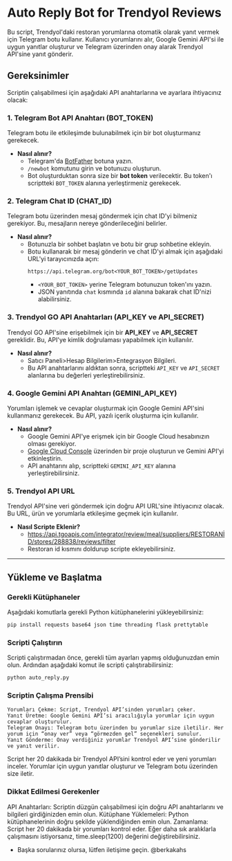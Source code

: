 # Auto Reply Bot for Trendyol Reviews

Bu script, Trendyol'daki restoran yorumlarına otomatik olarak yanıt vermek için Telegram botu kullanır. Kullanıcı yorumlarını alır, Google Gemini API'si ile uygun yanıtlar oluşturur ve Telegram üzerinden onay alarak Trendyol API'sine yanıt gönderir.

## Gereksinimler

Scriptin çalışabilmesi için aşağıdaki API anahtarlarına ve ayarlara ihtiyacınız olacak:

### 1. **Telegram Bot API Anahtarı (BOT_TOKEN)**

Telegram botu ile etkileşimde bulunabilmek için bir bot oluşturmanız gerekecek.

- **Nasıl alınır?**
  - Telegram'da [BotFather](https://core.telegram.org/bots#botfather) botuna yazın.
  - `/newbot` komutunu girin ve botunuzu oluşturun.
  - Bot oluşturduktan sonra size bir **bot token** verilecektir. Bu token'ı scriptteki `BOT_TOKEN` alanına yerleştirmeniz gerekecek.

### 2. **Telegram Chat ID (CHAT_ID)**

Telegram botu üzerinden mesaj göndermek için chat ID'yi bilmeniz gerekiyor. Bu, mesajların nereye gönderileceğini belirler.

- **Nasıl alınır?**
  - Botunuzla bir sohbet başlatın ve botu bir grup sohbetine ekleyin.
  - Botu kullanarak bir mesaj gönderin ve chat ID'yi almak için aşağıdaki URL'yi tarayıcınızda açın:
    ```
    https://api.telegram.org/bot<YOUR_BOT_TOKEN>/getUpdates
    ```
    - `<YOUR_BOT_TOKEN>` yerine Telegram botunuzun token'ını yazın.
    - JSON yanıtında `chat` kısmında `id` alanına bakarak chat ID'nizi alabilirsiniz.

### 3. **Trendyol GO API Anahtarları (API_KEY ve API_SECRET)**

Trendyol GO API'sine erişebilmek için bir **API_KEY** ve **API_SECRET** gereklidir. Bu, API'ye kimlik doğrulaması yapabilmek için kullanılır.

- **Nasıl alınır?**
  - Satıcı Paneli>Hesap Bilgilerim>Entegrasyon Bilgileri.
  - Bu API anahtarlarını aldıktan sonra, scriptteki `API_KEY` ve `API_SECRET` alanlarına bu değerleri yerleştirebilirsiniz.

### 4. **Google Gemini API Anahtarı (GEMINI_API_KEY)**

Yorumları işlemek ve cevaplar oluşturmak için Google Gemini API'sini kullanmanız gerekecek. Bu API, yazılı içerik oluşturma için kullanılır.

- **Nasıl alınır?**
  - Google Gemini API'ye erişmek için bir Google Cloud hesabınızın olması gerekiyor.
  - [Google Cloud Console](https://console.cloud.google.com/) üzerinden bir proje oluşturun ve Gemini API'yi etkinleştirin.
  - API anahtarını alıp, scriptteki `GEMINI_API_KEY` alanına yerleştirebilirsiniz.

### 5. **Trendyol API URL**

Trendyol API'sine veri göndermek için doğru API URL'sine ihtiyacınız olacak. Bu URL, ürün ve yorumlarla etkileşime geçmek için kullanılır.

- **Nasıl Scripte Eklenir?**
  - https://api.tgoapis.com/integrator/review/meal/suppliers/RESTORANİD/stores/288838/reviews/filter
  - Restoran id kısmını doldurup scripte ekleyebilirsiniz.

---

## Yükleme ve Başlatma

### Gerekli Kütüphaneler

Aşağıdaki komutlarla gerekli Python kütüphanelerini yükleyebilirsiniz:

```bash
pip install requests base64 json time threading flask prettytable
```

### Scripti Çalıştırın
Scripti çalıştırmadan önce, gerekli tüm ayarları yapmış olduğunuzdan emin olun. Ardından aşağıdaki komut ile scripti çalıştırabilirsiniz:

```bash
python auto_reply.py
```

### Scriptin Çalışma Prensibi
	Yorumları Çekme: Script, Trendyol API’sinden yorumları çeker.
	Yanıt Üretme: Google Gemini API’si aracılığıyla yorumlar için uygun cevaplar oluşturulur.
	Telegram Onayı: Telegram botu üzerinden bu yorumlar size iletilir. Her yorum için “onay ver” veya “görmezden gel” seçenekleri sunulur.
	Yanıt Gönderme: Onay verdiğiniz yorumlar Trendyol API’sine gönderilir ve yanıt verilir.

Script her 20 dakikada bir Trendyol API’sini kontrol eder ve yeni yorumları inceler. Yorumlar için uygun yanıtlar oluşturur ve Telegram botu üzerinden size iletir.

### Dikkat Edilmesi Gerekenler
 API Anahtarları: Scriptin düzgün çalışabilmesi için doğru API anahtarlarını ve bilgileri girdiğinizden emin olun.
	Kütüphane Yüklemeleri: Python kütüphanelerinin doğru şekilde yüklendiğinden emin olun.
	Zamanlama: Script her 20 dakikada bir yorumları kontrol eder. Eğer daha sık aralıklarla çalışmasını istiyorsanız, time.sleep(1200) değerini değiştirebilirsiniz.

 - Başka sorularınız olursa, lütfen iletişime geçin. @berkakahs
